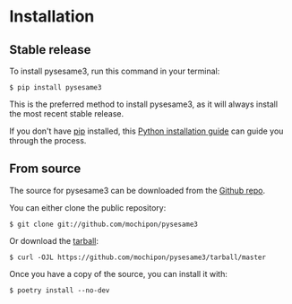 # Installation

## Stable release

To install pysesame3, run this command in your
terminal:

``` console
$ pip install pysesame3
```

This is the preferred method to install pysesame3, as it will always install the most recent stable release.

If you don't have [pip][] installed, this [Python installation guide][]
can guide you through the process.

## From source

The source for pysesame3 can be downloaded from
the [Github repo][].

You can either clone the public repository:

``` console
$ git clone git://github.com/mochipon/pysesame3
```

Or download the [tarball][]:

``` console
$ curl -OJL https://github.com/mochipon/pysesame3/tarball/master
```

Once you have a copy of the source, you can install it with:

``` console
$ poetry install --no-dev
```

  [pip]: https://pip.pypa.io
  [Python installation guide]: http://docs.python-guide.org/en/latest/starting/installation/
  [Github repo]: https://github.com/mochipon/pysesame3
  [tarball]: https://github.com/mochipon/pysesame3/tarball/main
